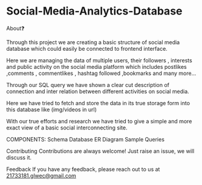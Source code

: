 # Social-Media-Analytics-Database
About❓

Through this project we are creating a basic structure of social media database which could easily be connected to frontend interface.

Here we are managing the data of multiple users, their followers , interests and public activity on the social media platform which includes postlikes ,comments , commentlikes , hashtag followed ,bookmarks and many more...

Through our SQL query we have shown a clear cut description of connection and inter relation between different activities on social media.

Here we have tried to fetch and store the data in its true storage form into this database like (img/videos in url)

With our true efforts and research we have tried to give a simple and more exact view of a basic social interconnecting site.

COMPONENTS:
Schema
Database
ER Diagram
Sample Queries

Contributing
Contributions are always welcome! Just raise an issue, we will discuss it.

Feedback
If you have any feedback, please reach out to us at 21733181.glwec@gmail.com
